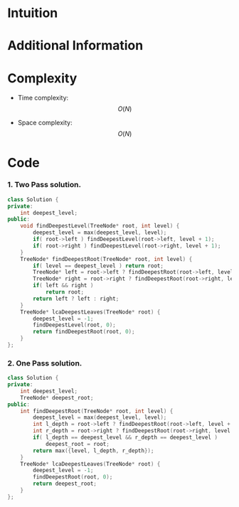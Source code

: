 # Intuition

# Additional Information

# Complexity
- Time complexity: $$O(N)$$
<!-- Add your time complexity here, e.g. $$O(n)$$ -->

- Space complexity: $$O(N)$$
<!-- Add your space complexity here, e.g. $$O(n)$$ -->

# Code
### 1. Two Pass solution.
```cpp
class Solution {
private:
    int deepest_level;
public:
    void findDeepestLevel(TreeNode* root, int level) {
        deepest_level = max(deepest_level, level);
        if( root->left ) findDeepestLevel(root->left, level + 1);
        if( root->right ) findDeepestLevel(root->right, level + 1);
    }
    TreeNode* findDeepestRoot(TreeNode* root, int level) {
        if( level == deepest_level ) return root;
        TreeNode* left = root->left ? findDeepestRoot(root->left, level + 1) : nullptr;
        TreeNode* right = root->right ? findDeepestRoot(root->right, level + 1) : nullptr;
        if( left && right )
            return root;
        return left ? left : right;
    }
    TreeNode* lcaDeepestLeaves(TreeNode* root) {
        deepest_level = -1;
        findDeepestLevel(root, 0);
        return findDeepestRoot(root, 0);
    }
};
```
### 2. One Pass solution.
```cpp
class Solution {
private:
    int deepest_level;
    TreeNode* deepest_root;
public:
    int findDeepestRoot(TreeNode* root, int level) {
        deepest_level = max(deepest_level, level);
        int l_depth = root->left ? findDeepestRoot(root->left, level + 1) : level;
        int r_depth = root->right ? findDeepestRoot(root->right, level + 1) : level;
        if( l_depth == deepest_level && r_depth == deepest_level )
            deepest_root = root;
        return max({level, l_depth, r_depth});
    }
    TreeNode* lcaDeepestLeaves(TreeNode* root) {
        deepest_level = -1;
        findDeepestRoot(root, 0);
        return deepest_root;
    }
};
```
